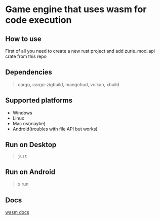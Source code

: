 # Game engine that uses wasm for code execution

## How to use
First of all you need to create a new rust project and add zurie_mod_api crate from this repo


## Dependencies

> cargo, cargo-zigbuild, mangohud, vulkan, xbuild

## Supported platforms
- Windows 
- Linux
- Mac os(maybe)
- Android(troubles with file API but works)
## Run on Desktop

>`just`

## Run on Android

>  x run
## Docs
[wasm docs](https://component-model.bytecodealliance.org/)
